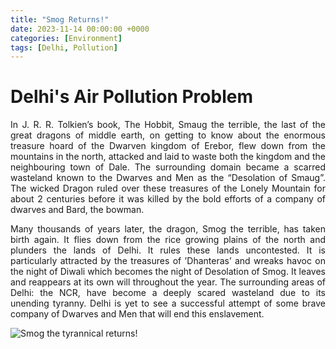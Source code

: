 ```yaml
---
title: "Smog Returns!"
date: 2023-11-14 00:00:00 +0000
categories: [Environment]
tags: [Delhi, Pollution]
---
```


# Delhi's Air Pollution Problem
<div style='text-align: justify;'>
<p>In J. R. R. Tolkien’s book, The Hobbit, Smaug the terrible, the last of the great dragons of middle earth, on getting to know about the enormous treasure hoard of the Dwarven kingdom of Erebor, flew down from the mountains in the north, attacked and laid to waste both the kingdom and the neighbouring town of Dale. The surrounding domain became a scarred wasteland known to the Dwarves and Men as the “Desolation of Smaug”. The wicked Dragon ruled over these treasures of the Lonely Mountain for about 2 centuries before it was killed by the bold efforts of a company of dwarves and Bard, the bowman.</p>

<p>Many thousands of years later, the dragon, Smog the terrible, has taken birth again. It flies down from the rice growing plains of the north and plunders the lands of Delhi. It rules these lands uncontested. It is particularly attracted by the treasures of ’Dhanteras’ and wreaks havoc on the night of Diwali which becomes the night of Desolation of Smog.  It leaves and reappears at its own will throughout the year. The surrounding areas of Delhi: the NCR, have become a deeply scared wasteland due to its unending tyranny. Delhi is yet to see a successful attempt of some brave company of Dwarves and Men that will end this enslavement. </p>
</div>

![Smog the tyrannical returns!](/technolawhere.github.io/assets/co_contribution_of_vehicles.png)

